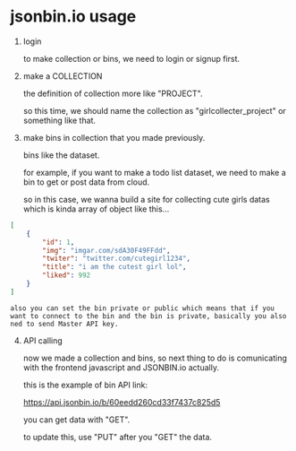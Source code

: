 # jsonbin.io usage

1. login

    to make collection or bins, we need to login or signup first.

2. make a COLLECTION

    the definition of collection more like "PROJECT".

    so this time, we should name the collection as "girlcollecter_project" or something like that.

3. make bins in collection that you made previously.

    bins like the dataset.

    for example, if you want to make a todo list dataset, we need to make a bin to get or post data from cloud.

    so in this case, we wanna build a site for collecting cute girls datas which is kinda array of object like this...

```json
[
    {
        "id": 1,
        "img": "imgar.com/sdA30F49FFdd",
        "twiter": "twitter.com/cutegirl1234",
        "title": "i am the cutest girl lol",
        "liked": 992
    }
]
```

    also you can set the bin private or public which means that if you want to connect to the bin and the bin is private, basically you also ned to send Master API key.

4. API calling

    now we made a collection and bins, so next thing to do is comunicating with the frontend javascript and JSONBIN.io actually.

    this is the example of bin API link:

    https://api.jsonbin.io/b/60eedd260cd33f7437c825d5

    you can get data with "GET".

    to update this, use "PUT" after you "GET" the data.
